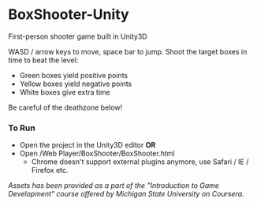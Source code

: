 # BoxShooter-Unity
First-person shooter game built in Unity3D

WASD / arrow keys to move, space bar to jump. Shoot the target boxes in time to beat the level:
- Green boxes yield positive points
- Yellow boxes yield negative points
- White boxes give extra time

Be careful of the deathzone below!

### To Run

- Open the project in the Unity3D editor **OR**
- Open /Web Player/BoxShooter/BoxShooter.html
  - Chrome doesn't support external plugins anymore, use Safari / IE / Firefox etc.

*Assets has been provided as a part of the "Introduction to Game Development" course offered by Michigan State University on Coursera.*
